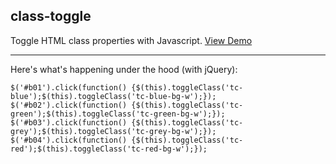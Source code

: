 ## class-toggle

Toggle HTML class properties with Javascript. [View Demo](https://willinspire.github.io/class-toggle/view/index.html)

<hr>

Here's what's happening under the hood (with jQuery):

```
$('#b01').click(function() {$(this).toggleClass('tc-blue');$(this).toggleClass('tc-blue-bg-w');});
$('#b02').click(function() {$(this).toggleClass('tc-green');$(this).toggleClass('tc-green-bg-w');});
$('#b03').click(function() {$(this).toggleClass('tc-grey');$(this).toggleClass('tc-grey-bg-w');});
$('#b04').click(function() {$(this).toggleClass('tc-red');$(this).toggleClass('tc-red-bg-w');});
```
